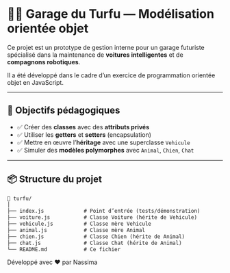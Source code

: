 # 🧑‍🔧 Garage du Turfu — Modélisation orientée objet

Ce projet est un prototype de gestion interne pour un garage futuriste spécialisé dans la maintenance de **voitures intelligentes** et de **compagnons robotiques**.

Il a été développé dans le cadre d’un exercice de programmation orientée objet en JavaScript.

---

## 🧱 Objectifs pédagogiques

- ✅ Créer des **classes** avec des **attributs privés**
- ✅ Utiliser les **getters** et **setters** (encapsulation)
- ✅ Mettre en œuvre l’**héritage** avec une superclasse `Vehicule`
- ✅ Simuler des **modèles polymorphes** avec `Animal`, `Chien`, `Chat`

---

## 📦 Structure du projet

```txt
📁 turfu/
│
├── index.js             # Point d’entrée (tests/démonstration)
├── voiture.js           # Classe Voiture (hérite de Vehicule)
├── vehicule.js          # Classe mère Vehicule
├── animal.js            # Classe mère Animal
├── chien.js             # Classe Chien (hérite de Animal)
├── chat.js              # Classe Chat (hérite de Animal)
└── README.md            # Ce fichier
```

Développé avec ❤️ par Nassima
